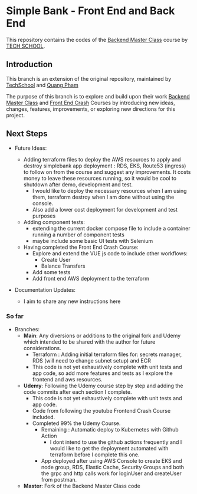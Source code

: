 # Simple Bank - Front End and Back End

This repository contains the codes of the [Backend Master Class](https://bit.ly/backendmaster) course by [TECH SCHOOL](https://bit.ly/m/techschool).

## Introduction

This branch is an extension of the original repository, maintained by [TechSchool](https://github.com/techschool) and [Quang Pham](https://github.com/phamlequang)

The purpose of this branch is to explore and build upon their work [Backend Master Class](https://github.com/techschool/simplebank) and [Front End Crash](https://www.youtube.com/playlist?list=PLy_6D98if3UI3rsFRTHM1LMtVprYMp-GT) Courses by introducing new ideas, changes, features, improvements, or exploring new directions for this project.

## Next Steps

- Future Ideas:
    - Adding terraform files to deploy the AWS resources to apply and destroy simplebank app deployment : RDS, EKS, Route53 (ingress) to follow on from the course and suggest any improvements.  It costs money to leave these resources running, so it would be cool to shutdown after demo, development and test.
        - I would like to deploy the necessary resources when I am using them, terraform destroy when I am done without using the console.
        - Also add a lower cost deployment for development and test purposes
    - Adding component tests: 
        - extending the current docker compose file to include a container running a number of component tests
        - maybe include some basic UI tests with Selenium
    - Having completed the Front End Crash Course:
        - Explore and extend the VUE js code to include other workflows:
            - Create User
            - Balance Transfers
        - Add some tests
        - Add front end AWS deployment to the terraform

- Documentation Updates:
    - I aim to share any new instructions here

### So far

- Branches:
    - **Main**: Any diversions or additions to the original fork and Udemy which intended to be shared with the author for future considerations.
        - Terraform : Adding initial terraform files for: secrets manager, RDS (will need to change subnet setup) and ECR
        - This code is not yet exhaustively complete with unit tests and app code, so add more features and tests as I explore the frontend and aws resources.
    - **Udemy**: Following the Udemy course step by step and adding the code commits after each section I complete.  
        - This code is not yet exhaustively complete with unit tests and app code.
        - Code from following the youtube Frontend Crash Course included.
        - Completed 99% the Udemy Course.
            - Remaining : Automatic deploy to Kubernetes with Github Action
                - I dont intend to use the github actions frequently and I would like to get the deployment automated with terraform before I complete this one.
            - App deployed after using AWS Console to create EKS and node group, RDS, Elastic Cache, Security Groups and both the grpc and http calls work for loginUser and createUser from postman.
    - **Master**: Fork of the Backend Master Class code
